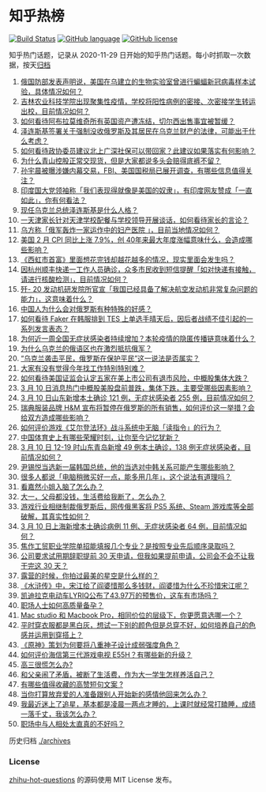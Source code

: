 # 知乎热榜
[![Build Status](https://github.com/ToWeLong/zhihu-hot-questions/workflows/CI/badge.svg)](https://github.com/ToWeLong/zhihu-hot-questions/actions)
[![GitHub language](https://img.shields.io/badge/language-golang-orange.svg)](https://golang.org/)
[![GitHub license](https://img.shields.io/github/license/ToWeLong/zhihu-hot-questions)](https://github.com/ToWeLong/zhihu-hot-questions/blob/main/LICENSE)

知乎热门话题，记录从 2020-11-29 日开始的知乎热门话题。每小时抓取一次数据，按天[归档](./archives)

<!-- BEGIN -->

1. [俄国防部发表声明说，美国在乌建立的生物实验室曾进行蝙蝠新冠病毒样本试验，具体情况如何？](https://www.zhihu.com/question/521143391)
1. [吉林农业科技学院出现聚集性疫情，学校将阳性病例的密接、次密接学生转运出校，目前情况如何？](https://www.zhihu.com/question/521153293)
1. [如何看待阿布拉莫维奇所有英国资产遭冻结，切尔西出售事宜被暂缓？](https://www.zhihu.com/question/521165185)
1. [泽连斯基签署关于强制没收俄罗斯及其居民在乌克兰财产的法律，可能出于什么考虑？](https://www.zhihu.com/question/521190237)
1. [如何看待政协委员建议北上广深社保可以带回家？此建议如果落实有何影响？](https://www.zhihu.com/question/520904964)
1. [为什么青山控股正常交现货，但是大家都说多头会赔得底裤不留？](https://www.zhihu.com/question/521069838)
1. [孙宇晨被曝涉嫌内幕交易，FBI、美国国税局已展开调查，有哪些信息值得关注？](https://www.zhihu.com/question/521136704)
1. [印度国大党领袖称「我们表现得就像是美国的奴隶」，有印度网友赞成「一直如此」，你有何看法？](https://www.zhihu.com/question/501346248)
1. [现任乌克兰总统泽连斯基是什么人格？](https://www.zhihu.com/question/518588729)
1. [一天津家长针对天津学校配餐与学校领导开展谈话，如何看待家长的言论？](https://www.zhihu.com/question/520942575)
1. [乌方称「俄军轰炸一家运作中的妇产医院 」，目前当地情况如何？](https://www.zhihu.com/question/521154275)
1. [美国 2 月 CPI  同比上涨 7.9%，创 40年来最大年度涨幅意味什么，会造成哪些影响？](https://www.zhihu.com/question/521204465)
1. [《西虹市首富》里面想花完钱却越花越多的情况，现实里面会发生吗？](https://www.zhihu.com/question/428046378)
1. [因杭州顺丰快递一工作人员确诊，众多市民收到短信提醒「如对快递有接触，请进行核酸检测」，目前情况如何？](https://www.zhihu.com/question/521193002)
1. [歼- 20 发动机研发院所官宣「我国已经具备了解决航空发动机非常复杂问题的能力」，这意味着什么？](https://www.zhihu.com/question/520949605)
1. [中国人为什么会对俄罗斯有种特殊的好感？](https://www.zhihu.com/question/520617795)
1. [如何看待 Faker 在韩服排到 TES 上单选手晴天后，因后者战绩不佳引起的一系列发言表态？](https://www.zhihu.com/question/521091967)
1. [为何近一周全国无症状感染者持续增加？本轮疫情的隐匿传播链意味着什么？](https://www.zhihu.com/question/521102192)
1. [为什么乌克兰的俄语区也在激烈抵抗俄军？](https://www.zhihu.com/question/520395361)
1. [“乌克兰袭击平民，俄罗斯在保护平民”这一说法是否属实？](https://www.zhihu.com/question/520863670)
1. [大家有没有觉得今年找工作特别特别难？](https://www.zhihu.com/question/520706669)
1. [如何看待美国证监会认定五家在美上市公司有退市风险，中概股集体大跌？](https://www.zhihu.com/question/521222254)
1. [3 月 10 日消息热门中概股美股盘前普跌，集体下跌，主要受哪些因素影响？](https://www.zhihu.com/question/521195302)
1. [3 月 10 日山东新增本土确诊 121 例，无症状感染者 255 例，目前情况如何？](https://www.zhihu.com/question/521267158)
1. [瑞典服装品牌 H&M 宣布将暂停在俄罗斯的所有销售，如何评价这一举措？会给双方造成哪些影响？](https://www.zhihu.com/question/519780783)
1. [如何评价游戏《艾尔登法环》战斗系统中无脑「读指令」的行为？](https://www.zhihu.com/question/521114014)
1. [中国体育史上有哪些荣耀时刻，让你至今记忆犹新？](https://www.zhihu.com/question/519663707)
1. [3 月 10 日 12-19 时山东青岛新增 49 例本土确诊，138 例无症状感染者，目前情况如何？](https://www.zhihu.com/question/521188981)
1. [尹锡悦当选新一届韩国总统，他的当选对中韩关系可能产生哪些影响？](https://www.zhihu.com/question/521264226)
1. [很多人都说「电脑稍微买好一点，能多用几年」，这个说法有道理吗？](https://www.zhihu.com/question/514105729)
1. [看嘉然小姐入脑了怎么办？](https://www.zhihu.com/question/521129772)
1. [大一，父母都没钱，生活费给我断了，怎么办？](https://www.zhihu.com/question/521176018)
1. [游戏行业相继制裁俄罗斯后，网传俄黑客将 PS5 系统、Steam 游戏库等全部破解，其真实性如何？](https://www.zhihu.com/question/521126392)
1. [3 月 10 日上海新增本土确诊病例 11 例、无症状感染者 64 例，目前情况如何？](https://www.zhihu.com/question/521168648)
1. [焦作工贸职业学院单招能填报几个专业？是按照专业先后顺序录取吗？](https://www.zhihu.com/question/521180589)
1. [公司要求试用期辞职提前 30 天申请，但我如果提前申请，公司会不会不让我干完这 30 天？](https://www.zhihu.com/question/515176236)
1. [露营的时候，你拍过最美的星空是什么样的？](https://www.zhihu.com/question/482886865)
1. [《水浒传》中，宋江给了阎婆惜那么多钱财，阎婆惜为什么不珍惜宋江呢？](https://www.zhihu.com/question/490386450)
1. [凯迪拉克电动车LYRIQ公布了43.97万的预售价，这车有市场吗？](https://www.zhihu.com/question/499683315)
1. [职场人士如何高质量备孕？](https://www.zhihu.com/question/486694429)
1. [Mac studio 和 Macbook Pro，相同价位的层级下，你更愿意选哪一个？](https://www.zhihu.com/question/520866142)
1. [平时穿衣服都是黑白灰，想试一下别的颜色但是总穿不好，如何培养自己的色感并运用到穿搭上？](https://www.zhihu.com/question/520622193)
1. [《原神》策划为何要将八重神子设计成弱强度角色？](https://www.zhihu.com/question/520508151)
1. [如何评价海信第三代游戏电视 E55H？有哪些新的升级？](https://www.zhihu.com/question/520932160)
1. [高三很慌怎么办?](https://www.zhihu.com/question/521231027)
1. [和父亲闹了矛盾，被断了生活费，作为大一学生怎样养活自己？](https://www.zhihu.com/question/521194017)
1. [有哪些值得收藏的高赞短句文案 ?](https://www.zhihu.com/question/519082200)
1. [当你打算放弃爱的人准备跟别人开始新的感情他回来怎么办？](https://www.zhihu.com/question/521260522)
1. [我最近迷上了追星，基本都是凌晨一两点才睡的，上课时就经常打瞌睡，成绩一落千丈，我该怎么办？](https://www.zhihu.com/question/521015369)
1. [职场中与人相处太直真的不好吗？](https://www.zhihu.com/question/512847301)

<!-- END -->

历史归档 [./archives](./archives)


### License
[zhihu-hot-questions](https://github.com/towelong/zhihu-hot-questions) 的源码使用 MIT License 发布。